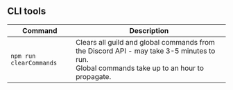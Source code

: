 ## CLI tools

| Command | Description |
| --- | --- |
| `npm run clearCommands` | Clears all guild and global commands from the Discord API - may take 3-5 minutes to run.<br>Global commands take up to an hour to propagate. |
